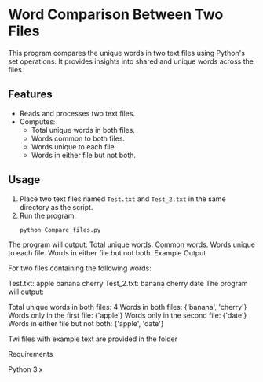 # Word Comparison Between Two Files

This program compares the unique words in two text files using Python's set operations. It provides insights into shared and unique words across the files.

## Features

- Reads and processes two text files.
- Computes:
  - Total unique words in both files.
  - Words common to both files.
  - Words unique to each file.
  - Words in either file but not both.

## Usage

1. Place two text files named `Test.txt` and `Test_2.txt` in the same directory as the script.
2. Run the program:
   ```bash
   python Compare_files.py
The program will output:
Total unique words.
Common words.
Words unique to each file.
Words in either file but not both.
Example Output

For two files containing the following words:

Test.txt: apple banana cherry
Test_2.txt: banana cherry date
The program will output:

Total unique words in both files: 4
Words in both files: {'banana', 'cherry'}
Words only in the first file: {'apple'}
Words only in the second file: {'date'}
Words in either file but not both: {'apple', 'date'}

Twi files with example text are provided in the folder 

Requirements

Python 3.x
